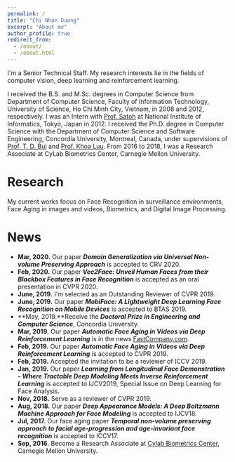 ```yaml
---
permalink: /
title: "Chi Nhan Duong"
excerpt: "About me"
author_profile: true
redirect_from: 
  - /about/
  - /about.html
---
```


I'm a Senior Technical Staff. My research interests lie in the fields of computer vision, deep learning and reinforcement learning. 

I received the B.S. and M.Sc. degrees in Computer Science from Department of Computer Science, Faculty of Information Technology, University of Science, Ho Chi Minh City, Vietnam, in 2008 and 2012, respectively. I was an Intern with [Prof. Satoh](http://research.nii.ac.jp/~satoh/index.html) at National Institute of Informatics, Tokyo, Japan in 2012. I received the Ph.D. degree in Computer Science with the Department of Computer Science and Software Engineering, Concordia University, Montreal, Canada, under supervisions of [Prof. T. D. Bui](https://users.encs.concordia.ca/~bui/) and [Prof. Khoa Luu](http://csce.uark.edu/~khoaluu/). 
From 2016 to 2018, I was a Research Associate at CyLab Biometrics Center, Carnegie Mellon University. 

Research
======
My current works focus on Face Recognition in surveillance environments, Face Aging in images and videos, Biometrics, and Digital Image Processing.

News
======
  * **Mar, 2020.** Our paper ***Domain Generalization via Universal Non-volume Preserving Approach*** is accepted to CRV 2020.
  * **Feb, 2020.** Our paper ***Vec2Face: Unveil Human Faces from their Blackbox Features in Face Recognition*** is accepted as an oral presentation in CVPR 2020.
  * **June, 2019.** I'm selected as an Outstanding Reviewer of CVPR 2019.
  * **June, 2019.** Our paper ***MobiFace: A Lightweight Deep Learning Face Recognition on Mobile Devices*** is accepted to BTAS 2019.
  * **May, 2019.**Receive the ***Doctoral Prize in Engineering and Computer Science***, Concordia University.
  * **Mar, 2019.** Our paper ***Automatic Face Aging in Videos via Deep Reinforcement Learning*** is in the news [FastCompany.com](https://www.fastcompany.com/90314606/this-new-ai-tool-makes-creepily-realistic-videos-of-faces-in-the-future).
   * **Feb, 2019.** Our paper ***Automatic Face Aging in Videos via Deep Reinforcement Learning*** is accepted to CVPR 2019.
   * **Feb, 2019.** Accepted the invitation to be a reviewer of ICCV 2019.
   * **Jan, 2019.** Our paper ***Learning from Longitudinal Face Demonstration - Where Tractable Deep Modeling Meets Inverse Reinforcement Learning*** is accepted to IJCV2019, Special Issue on Deep Learning for Face Analysis.
   * **Nov, 2018.** Serve as a reviewer of CVPR 2019.
   * **Aug, 2018.** Our paper ***Deep Appearance Models: A Deep Boltzmann Machine Approach for Face Modeling*** is accepted to IJCV18.
   * **Jul, 2017.** Our face aging paper ***Temporal non-volume preserving approach to facial age-progression and age-invariant face recognition*** is accepted to ICCV17.
   * **Sep, 2016.** Become a Research Associate at [Cylab Biometrics Center](http://www.cmu-biometrics.org), Carnegie Mellon University.
